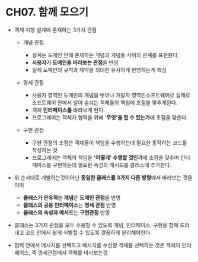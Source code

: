 # CH07. 함께 모으기



- 객체 지향 설계에 존재하는 3가지 관점

  - 개념 관점

    - 설계는 도메인 안에 존재하는 개념과 개념들 사이의 관계를 표현한다.
    - **사용자가 도메인을 바라보는 관점**을 반영
    - 실제 도메인의 규칙과 제약을 최대한 유사하게 반영하는게 핵심

  - 명세 관점

    - 사용자 영역인 도메인의 개념을 벗어나 개발자 영역인소프트웨어로 실제로 소프트웨어 안에서 살아 숨쉬는 객체들의 책임에 초점을 맞추게된다.
    - 객체 **인터페이스를** 바라보게 된다.
    - 프로그래머는 객체가 협력을 위해 '**무엇'을 할 수 있는가**에 초점을 맞춘다.

  - 구현 관점

    - 구현 관점의 초점은 객체들이 책임을 수행하는데 필요한 동작하는 코드를 작성하는 것
    - 프로그래머는 객체의 책임을 **'어떻게' 수행할 것인가**에 초점을 맞추며 인터페이스를 구현하는데 필요한 속성과 메서드를 클래스에 추가한다.

    

- 위 순서대로 개발하는것이아닌 **동일한 클래스를 3가지 다른 방향**에서 바라보는 것을 의미

  - **클래스가 은유하는 개념**은 **도메인 관점**을 반영
  - **클래스의 공용 인터페이스**는 **명세 관점** 반영
  - **클래스의 속성과 메서드**는 **구현관점** 반영

- 클래스는 3가지 관점을 모두 수용할 수 있도록 개념, 인터페이스, 구현을 함께 드러내고 코드 안에서 쉽게 식별할 수 있도록 깔끔하게 분리해야한다.

- 협력 안에서 메시지를 선택하고 메시지를 수신할 객체를 선택하는 것은 객체의 인터페이스, 즉 명세관점에서 객체를 바라보는것

  

  

  

  



